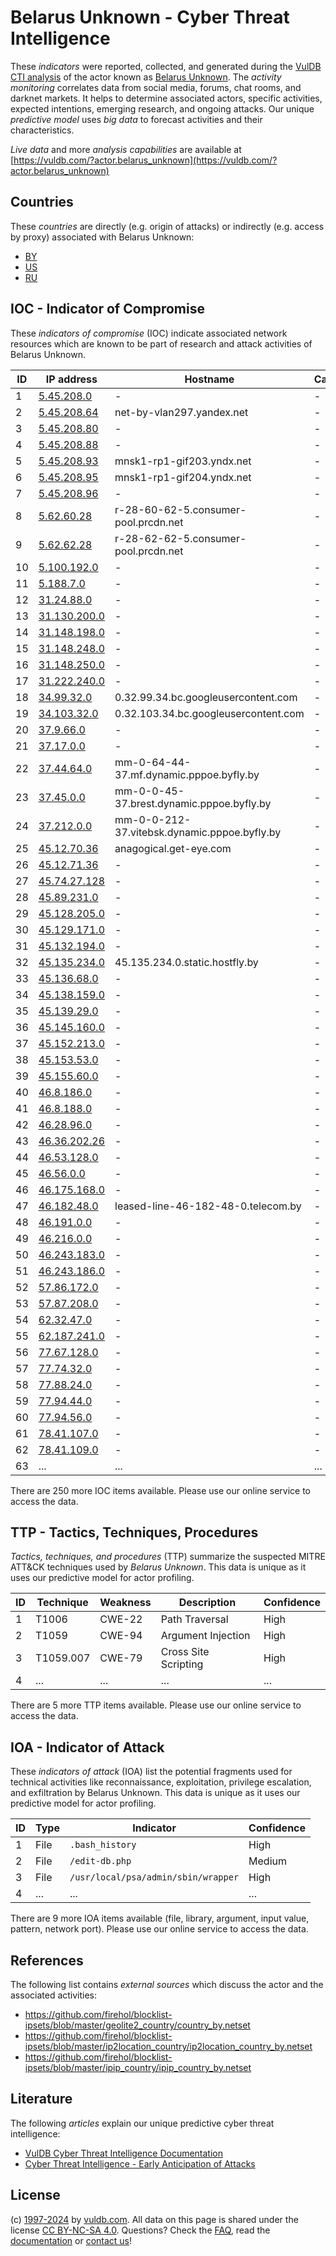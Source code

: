 # Belarus Unknown - Cyber Threat Intelligence

These _indicators_ were reported, collected, and generated during the [VulDB CTI analysis](https://vuldb.com/?kb.cti) of the actor known as [Belarus Unknown](https://vuldb.com/?actor.belarus_unknown). The _activity monitoring_ correlates data from social media, forums, chat rooms, and darknet markets. It helps to determine associated actors, specific activities, expected intentions, emerging research, and ongoing attacks. Our unique _predictive model_ uses _big data_ to forecast activities and their characteristics.

_Live data_ and more _analysis capabilities_ are available at [https://vuldb.com/?actor.belarus_unknown](https://vuldb.com/?actor.belarus_unknown)

## Countries

These _countries_ are directly (e.g. origin of attacks) or indirectly (e.g. access by proxy) associated with Belarus Unknown:

* [BY](https://vuldb.com/?country.by)
* [US](https://vuldb.com/?country.us)
* [RU](https://vuldb.com/?country.ru)

## IOC - Indicator of Compromise

These _indicators of compromise_ (IOC) indicate associated network resources which are known to be part of research and attack activities of Belarus Unknown.

ID | IP address | Hostname | Campaign | Confidence
-- | ---------- | -------- | -------- | ----------
1 | [5.45.208.0](https://vuldb.com/?ip.5.45.208.0) | - | - | High
2 | [5.45.208.64](https://vuldb.com/?ip.5.45.208.64) | net-by-vlan297.yandex.net | - | High
3 | [5.45.208.80](https://vuldb.com/?ip.5.45.208.80) | - | - | High
4 | [5.45.208.88](https://vuldb.com/?ip.5.45.208.88) | - | - | High
5 | [5.45.208.93](https://vuldb.com/?ip.5.45.208.93) | mnsk1-rp1-gif203.yndx.net | - | High
6 | [5.45.208.95](https://vuldb.com/?ip.5.45.208.95) | mnsk1-rp1-gif204.yndx.net | - | High
7 | [5.45.208.96](https://vuldb.com/?ip.5.45.208.96) | - | - | High
8 | [5.62.60.28](https://vuldb.com/?ip.5.62.60.28) | r-28-60-62-5.consumer-pool.prcdn.net | - | High
9 | [5.62.62.28](https://vuldb.com/?ip.5.62.62.28) | r-28-62-62-5.consumer-pool.prcdn.net | - | High
10 | [5.100.192.0](https://vuldb.com/?ip.5.100.192.0) | - | - | High
11 | [5.188.7.0](https://vuldb.com/?ip.5.188.7.0) | - | - | High
12 | [31.24.88.0](https://vuldb.com/?ip.31.24.88.0) | - | - | High
13 | [31.130.200.0](https://vuldb.com/?ip.31.130.200.0) | - | - | High
14 | [31.148.198.0](https://vuldb.com/?ip.31.148.198.0) | - | - | High
15 | [31.148.248.0](https://vuldb.com/?ip.31.148.248.0) | - | - | High
16 | [31.148.250.0](https://vuldb.com/?ip.31.148.250.0) | - | - | High
17 | [31.222.240.0](https://vuldb.com/?ip.31.222.240.0) | - | - | High
18 | [34.99.32.0](https://vuldb.com/?ip.34.99.32.0) | 0.32.99.34.bc.googleusercontent.com | - | Medium
19 | [34.103.32.0](https://vuldb.com/?ip.34.103.32.0) | 0.32.103.34.bc.googleusercontent.com | - | Medium
20 | [37.9.66.0](https://vuldb.com/?ip.37.9.66.0) | - | - | High
21 | [37.17.0.0](https://vuldb.com/?ip.37.17.0.0) | - | - | High
22 | [37.44.64.0](https://vuldb.com/?ip.37.44.64.0) | mm-0-64-44-37.mf.dynamic.pppoe.byfly.by | - | High
23 | [37.45.0.0](https://vuldb.com/?ip.37.45.0.0) | mm-0-0-45-37.brest.dynamic.pppoe.byfly.by | - | High
24 | [37.212.0.0](https://vuldb.com/?ip.37.212.0.0) | mm-0-0-212-37.vitebsk.dynamic.pppoe.byfly.by | - | High
25 | [45.12.70.36](https://vuldb.com/?ip.45.12.70.36) | anagogical.get-eye.com | - | High
26 | [45.12.71.36](https://vuldb.com/?ip.45.12.71.36) | - | - | High
27 | [45.74.27.128](https://vuldb.com/?ip.45.74.27.128) | - | - | High
28 | [45.89.231.0](https://vuldb.com/?ip.45.89.231.0) | - | - | High
29 | [45.128.205.0](https://vuldb.com/?ip.45.128.205.0) | - | - | High
30 | [45.129.171.0](https://vuldb.com/?ip.45.129.171.0) | - | - | High
31 | [45.132.194.0](https://vuldb.com/?ip.45.132.194.0) | - | - | High
32 | [45.135.234.0](https://vuldb.com/?ip.45.135.234.0) | 45.135.234.0.static.hostfly.by | - | High
33 | [45.136.68.0](https://vuldb.com/?ip.45.136.68.0) | - | - | High
34 | [45.138.159.0](https://vuldb.com/?ip.45.138.159.0) | - | - | High
35 | [45.139.29.0](https://vuldb.com/?ip.45.139.29.0) | - | - | High
36 | [45.145.160.0](https://vuldb.com/?ip.45.145.160.0) | - | - | High
37 | [45.152.213.0](https://vuldb.com/?ip.45.152.213.0) | - | - | High
38 | [45.153.53.0](https://vuldb.com/?ip.45.153.53.0) | - | - | High
39 | [45.155.60.0](https://vuldb.com/?ip.45.155.60.0) | - | - | High
40 | [46.8.186.0](https://vuldb.com/?ip.46.8.186.0) | - | - | High
41 | [46.8.188.0](https://vuldb.com/?ip.46.8.188.0) | - | - | High
42 | [46.28.96.0](https://vuldb.com/?ip.46.28.96.0) | - | - | High
43 | [46.36.202.26](https://vuldb.com/?ip.46.36.202.26) | - | - | High
44 | [46.53.128.0](https://vuldb.com/?ip.46.53.128.0) | - | - | High
45 | [46.56.0.0](https://vuldb.com/?ip.46.56.0.0) | - | - | High
46 | [46.175.168.0](https://vuldb.com/?ip.46.175.168.0) | - | - | High
47 | [46.182.48.0](https://vuldb.com/?ip.46.182.48.0) | leased-line-46-182-48-0.telecom.by | - | High
48 | [46.191.0.0](https://vuldb.com/?ip.46.191.0.0) | - | - | High
49 | [46.216.0.0](https://vuldb.com/?ip.46.216.0.0) | - | - | High
50 | [46.243.183.0](https://vuldb.com/?ip.46.243.183.0) | - | - | High
51 | [46.243.186.0](https://vuldb.com/?ip.46.243.186.0) | - | - | High
52 | [57.86.172.0](https://vuldb.com/?ip.57.86.172.0) | - | - | High
53 | [57.87.208.0](https://vuldb.com/?ip.57.87.208.0) | - | - | High
54 | [62.32.47.0](https://vuldb.com/?ip.62.32.47.0) | - | - | High
55 | [62.187.241.0](https://vuldb.com/?ip.62.187.241.0) | - | - | High
56 | [77.67.128.0](https://vuldb.com/?ip.77.67.128.0) | - | - | High
57 | [77.74.32.0](https://vuldb.com/?ip.77.74.32.0) | - | - | High
58 | [77.88.24.0](https://vuldb.com/?ip.77.88.24.0) | - | - | High
59 | [77.94.44.0](https://vuldb.com/?ip.77.94.44.0) | - | - | High
60 | [77.94.56.0](https://vuldb.com/?ip.77.94.56.0) | - | - | High
61 | [78.41.107.0](https://vuldb.com/?ip.78.41.107.0) | - | - | High
62 | [78.41.109.0](https://vuldb.com/?ip.78.41.109.0) | - | - | High
63 | ... | ... | ... | ...

There are 250 more IOC items available. Please use our online service to access the data.

## TTP - Tactics, Techniques, Procedures

_Tactics, techniques, and procedures_ (TTP) summarize the suspected MITRE ATT&CK techniques used by _Belarus Unknown_. This data is unique as it uses our predictive model for actor profiling.

ID | Technique | Weakness | Description | Confidence
-- | --------- | -------- | ----------- | ----------
1 | T1006 | CWE-22 | Path Traversal | High
2 | T1059 | CWE-94 | Argument Injection | High
3 | T1059.007 | CWE-79 | Cross Site Scripting | High
4 | ... | ... | ... | ...

There are 5 more TTP items available. Please use our online service to access the data.

## IOA - Indicator of Attack

These _indicators of attack_ (IOA) list the potential fragments used for technical activities like reconnaissance, exploitation, privilege escalation, and exfiltration by Belarus Unknown. This data is unique as it uses our predictive model for actor profiling.

ID | Type | Indicator | Confidence
-- | ---- | --------- | ----------
1 | File | `.bash_history` | High
2 | File | `/edit-db.php` | Medium
3 | File | `/usr/local/psa/admin/sbin/wrapper` | High
4 | ... | ... | ...

There are 9 more IOA items available (file, library, argument, input value, pattern, network port). Please use our online service to access the data.

## References

The following list contains _external sources_ which discuss the actor and the associated activities:

* https://github.com/firehol/blocklist-ipsets/blob/master/geolite2_country/country_by.netset
* https://github.com/firehol/blocklist-ipsets/blob/master/ip2location_country/ip2location_country_by.netset
* https://github.com/firehol/blocklist-ipsets/blob/master/ipip_country/ipip_country_by.netset

## Literature

The following _articles_ explain our unique predictive cyber threat intelligence:

* [VulDB Cyber Threat Intelligence Documentation](https://vuldb.com/?kb.cti)
* [Cyber Threat Intelligence - Early Anticipation of Attacks](https://www.scip.ch/en/?labs.20201022)

## License

(c) [1997-2024](https://vuldb.com/?kb.changelog) by [vuldb.com](https://vuldb.com/?kb.about). All data on this page is shared under the license [CC BY-NC-SA 4.0](https://creativecommons.org/licenses/by-nc-sa/4.0/). Questions? Check the [FAQ](https://vuldb.com/?kb.faq), read the [documentation](https://vuldb.com/?kb) or [contact us](https://vuldb.com/?contact)!
